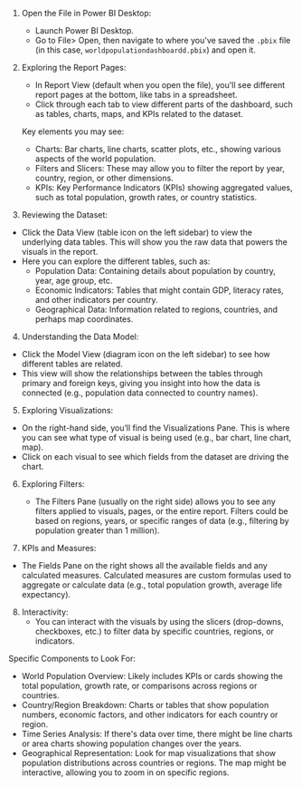 
1. Open the File in Power BI Desktop:
   - Launch Power BI Desktop.
   - Go to File> Open, then navigate to where you've saved the `.pbix` file (in this case, `worldpopulationdashboardd.pbix`) and open it.

2. Exploring the Report Pages:
   - In Report View (default when you open the file), you'll see different report pages at the bottom, like tabs in a spreadsheet. 
   - Click through each tab to view different parts of the dashboard, such as tables, charts, maps, and KPIs related to the dataset.
   
   Key elements you may see:
   - Charts: Bar charts, line charts, scatter plots, etc., showing various aspects of the world population.
   - Filters and Slicers: These may allow you to filter the report by year, country, region, or other dimensions.
   - KPIs: Key Performance Indicators (KPIs) showing aggregated values, such as total population, growth rates, or country statistics.

 3. Reviewing the Dataset:
   - Click the Data View (table icon on the left sidebar) to view the underlying data tables. This will show you the raw data that powers the visuals in the report.
   - Here you can explore the different tables, such as:
     - Population Data: Containing details about population by country, year, age group, etc.
     - Economic Indicators: Tables that might contain GDP, literacy rates, and other indicators per country.
     - Geographical Data: Information related to regions, countries, and perhaps map coordinates.

 4. Understanding the Data Model:
   - Click the Model View (diagram icon on the left sidebar) to see how different tables are related. 
   - This view will show the relationships between the tables through primary and foreign keys, giving you insight into how the data is connected (e.g., population data connected to country names).

 5. Exploring Visualizations:
   - On the right-hand side, you’ll find the Visualizations Pane. This is where you can see what type of visual is being used (e.g., bar chart, line chart, map).
   - Click on each visual to see which fields from the dataset are driving the chart.

6. Exploring Filters:
   - The Filters Pane (usually on the right side) allows you to see any filters applied to visuals, pages, or the entire report. Filters could be based on regions, years, or specific ranges of data (e.g., filtering by population greater than 1 million).

 7. KPIs and Measures:
   - The Fields Pane on the right shows all the available fields and any calculated measures. Calculated measures are custom formulas used to aggregate or calculate data (e.g., total population growth, average life expectancy).

8. Interactivity:
   - You can interact with the visuals by using the slicers (drop-downs, checkboxes, etc.) to filter data by specific countries, regions, or indicators.

 Specific Components to Look For:
- World Population Overview: Likely includes KPIs or cards showing the total population, growth rate, or comparisons across regions or countries.
- Country/Region Breakdown: Charts or tables that show population numbers, economic factors, and other indicators for each country or region.
- Time Series Analysis: If there's data over time, there might be line charts or area charts showing population changes over the years.
- Geographical Representation: Look for map visualizations that show population distributions across countries or regions. The map might be interactive, allowing you to zoom in on specific regions.
